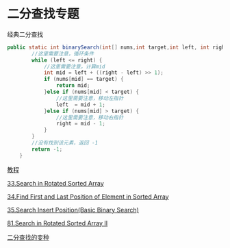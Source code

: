 # 二分查找专题

经典二分查找

```java
public static int binarySearch(int[] nums,int target,int left, int right) {
        //这里需要注意，循环条件
        while (left <= right) {
            //这里需要注意，计算mid
            int mid = left + ((right - left) >> 1);
            if (nums[mid] == target) {
                return mid;
            }else if (nums[mid] < target) {
                //这里需要注意，移动左指针
                left  = mid + 1;
            }else if (nums[mid] > target) {
                //这里需要注意，移动右指针
                right = mid - 1;
            }
        }
        //没有找到该元素，返回 -1
        return -1;
    }
```

[教程](https://leetcode-cn.com/problems/find-first-and-last-position-of-element-in-sorted-array/solution/yi-wen-dai-ni-gao-ding-er-fen-cha-zhao-j-ymwl/)

[33.Search in Rotated Sorted Array](../33.-search-in-rotated-sorted-array.md)

[34.Find First and Last Position of Element in Sorted Array](https://leetcode.com/problems/find-first-and-last-position-of-element-in-sorted-array/)

[35.Search Insert Position\(Basic Binary Search\)](../35.-search-insert-position.md)

[81.Search in Rotated Sorted Array II](../81.-search-in-rotated-sorted-array-ii.md)

[二分查找的变种](er-fen-cha-zhao-bian-zhong.md)

